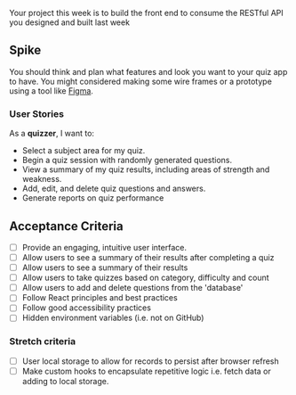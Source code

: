 Your project this week is to build the front end to consume the RESTful API you designed and built last week

## Spike
You should think and plan what features and look you want to your quiz app to have. You might considered making some wire frames or a prototype using a tool like [Figma](https://www.figma.com).

### User Stories

As a **quizzer**, I want to:

- Select a subject area for my quiz.
- Begin a quiz session with randomly generated questions.
- View a summary of my quiz results, including areas of strength and weakness.
- Add, edit, and delete quiz questions and answers.
- Generate reports on quiz performance

## Acceptance Criteria

- [ ] Provide an engaging, intuitive user interface.
- [ ] Allow users to see a summary of their results after completing a quiz
- [ ] Allow users to see a summary of their results
- [ ] Allow users to take quizzes based on category, difficulty and count
- [ ] Allow users to add and delete questions from the 'database'
- [ ] Follow React principles and best practices
- [ ] Follow good accessibility practices  
- [ ] Hidden environment variables (i.e. not on GitHub)

### Stretch criteria

- [ ] User local storage to allow for records to persist after browser refresh
- [ ] Make custom hooks to encapsulate repetitive logic i.e. fetch data or adding to local storage. 
